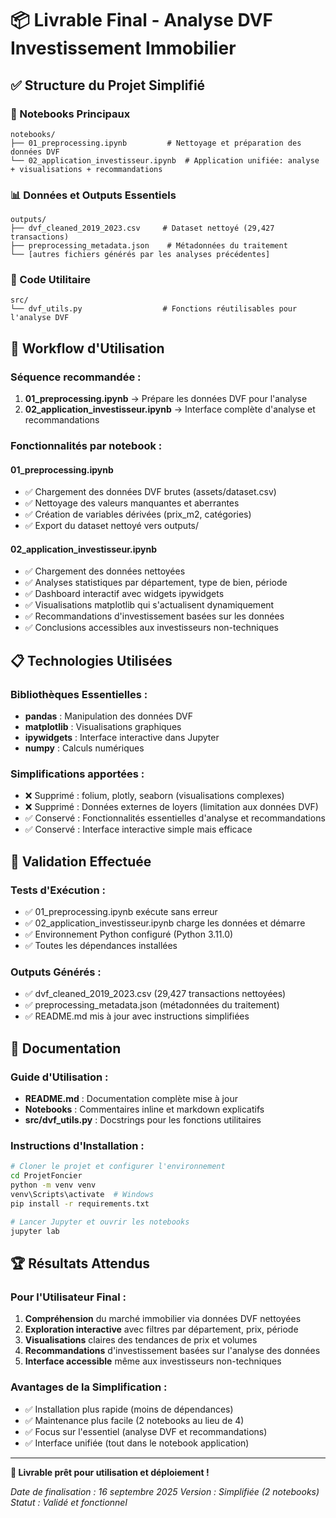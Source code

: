 # 📦 Livrable Final - Analyse DVF Investissement Immobilier

## ✅ Structure du Projet Simplifié

### 📁 Notebooks Principaux
```
notebooks/
├── 01_preprocessing.ipynb         # Nettoyage et préparation des données DVF
└── 02_application_investisseur.ipynb  # Application unifiée: analyse + visualisations + recommandations
```

### 📊 Données et Outputs Essentiels
```
outputs/
├── dvf_cleaned_2019_2023.csv     # Dataset nettoyé (29,427 transactions)
├── preprocessing_metadata.json    # Métadonnées du traitement
└── [autres fichiers générés par les analyses précédentes]
```

### 🔧 Code Utilitaire
```
src/
└── dvf_utils.py                  # Fonctions réutilisables pour l'analyse DVF
```

## 🚀 Workflow d'Utilisation

### **Séquence recommandée :**
1. **01_preprocessing.ipynb** → Prépare les données DVF pour l'analyse
2. **02_application_investisseur.ipynb** → Interface complète d'analyse et recommandations

### **Fonctionnalités par notebook :**

#### **01_preprocessing.ipynb**
- ✅ Chargement des données DVF brutes (assets/dataset.csv)
- ✅ Nettoyage des valeurs manquantes et aberrantes
- ✅ Création de variables dérivées (prix_m2, catégories)
- ✅ Export du dataset nettoyé vers outputs/

#### **02_application_investisseur.ipynb**
- ✅ Chargement des données nettoyées
- ✅ Analyses statistiques par département, type de bien, période
- ✅ Dashboard interactif avec widgets ipywidgets
- ✅ Visualisations matplotlib qui s'actualisent dynamiquement
- ✅ Recommandations d'investissement basées sur les données
- ✅ Conclusions accessibles aux investisseurs non-techniques

## 📋 Technologies Utilisées

### **Bibliothèques Essentielles :**
- **pandas** : Manipulation des données DVF
- **matplotlib** : Visualisations graphiques
- **ipywidgets** : Interface interactive dans Jupyter
- **numpy** : Calculs numériques

### **Simplifications apportées :**
- ❌ Supprimé : folium, plotly, seaborn (visualisations complexes)
- ❌ Supprimé : Données externes de loyers (limitation aux données DVF)
- ✅ Conservé : Fonctionnalités essentielles d'analyse et recommandations
- ✅ Conservé : Interface interactive simple mais efficace

## 🎯 Validation Effectuée

### **Tests d'Exécution :**
- ✅ 01_preprocessing.ipynb exécute sans erreur
- ✅ 02_application_investisseur.ipynb charge les données et démarre
- ✅ Environnement Python configuré (Python 3.11.0)
- ✅ Toutes les dépendances installées

### **Outputs Générés :**
- ✅ dvf_cleaned_2019_2023.csv (29,427 transactions nettoyées)
- ✅ preprocessing_metadata.json (métadonnées du traitement)
- ✅ README.md mis à jour avec instructions simplifiées

## 📖 Documentation

### **Guide d'Utilisation :**
- **README.md** : Documentation complète mise à jour
- **Notebooks** : Commentaires inline et markdown explicatifs
- **src/dvf_utils.py** : Docstrings pour les fonctions utilitaires

### **Instructions d'Installation :**
```bash
# Cloner le projet et configurer l'environnement
cd ProjetFoncier
python -m venv venv
venv\Scripts\activate  # Windows
pip install -r requirements.txt

# Lancer Jupyter et ouvrir les notebooks
jupyter lab
```

## 🏆 Résultats Attendus

### **Pour l'Utilisateur Final :**
1. **Compréhension** du marché immobilier via données DVF nettoyées
2. **Exploration interactive** avec filtres par département, prix, période
3. **Visualisations** claires des tendances de prix et volumes
4. **Recommandations** d'investissement basées sur l'analyse des données
5. **Interface accessible** même aux investisseurs non-techniques

### **Avantages de la Simplification :**
- ✅ Installation plus rapide (moins de dépendances)
- ✅ Maintenance plus facile (2 notebooks au lieu de 4)
- ✅ Focus sur l'essentiel (analyse DVF et recommandations)
- ✅ Interface unifiée (tout dans le notebook application)

---

**🎉 Livrable prêt pour utilisation et déploiement !**

*Date de finalisation : 16 septembre 2025*
*Version : Simplifiée (2 notebooks)*
*Statut : Validé et fonctionnel*
